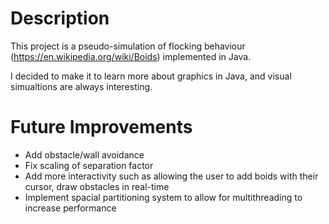 # Description
This project is a pseudo-simulation of flocking behaviour (https://en.wikipedia.org/wiki/Boids) implemented in Java.

I decided to make it to learn more about graphics in Java, and visual simualtions are always interesting.

# Future Improvements
- Add obstacle/wall avoidance
- Fix scaling of separation factor
- Add more interactivity such as allowing the user to add boids with their cursor, draw obstacles in real-time
- Implement spacial partitioning system to allow for multithreading to increase performance
